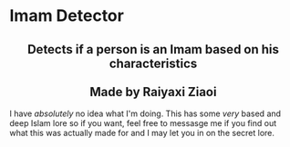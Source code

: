 # Imam Detector

<div align="center"><h2>
Detects if a person is an Imam based on his characteristics<br/><br/> Made by Raiyaxi Ziaoi
</h2></div>

I have <i>absolutely</i> no idea what I'm doing. This has some <i>very</i> based and deep Islam lore so if you want, feel free to messasge me if you find out what this was actually made for and I may let you in on the secret lore.
